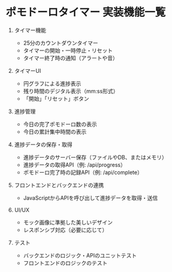 # ポモドーロタイマー 実装機能一覧

1. タイマー機能
   - 25分のカウントダウンタイマー
   - タイマーの開始・一時停止・リセット
   - タイマー終了時の通知（アラートや音）

2. タイマーUI
   - 円グラフによる進捗表示
   - 残り時間のデジタル表示（mm:ss形式）
   - 「開始」「リセット」ボタン

3. 進捗管理
   - 今日の完了ポモドーロ数の表示
   - 今日の累計集中時間の表示

4. 進捗データの保存・取得
   - 進捗データのサーバー保存（ファイルやDB、またはメモリ）
   - 進捗データの取得API（例: /api/progress）
   - ポモドーロ完了時の記録API（例: /api/complete）

5. フロントエンドとバックエンドの連携
   - JavaScriptからAPIを呼び出して進捗データを取得・送信

6. UI/UX
   - モック画像に準拠した美しいデザイン
   - レスポンシブ対応（必要に応じて）

7. テスト
   - バックエンドのロジック・APIのユニットテスト
   - フロントエンドのロジックのテスト
